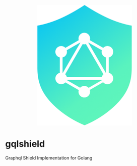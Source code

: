 <p align="center"><img src="media/shield.png" width="300"/></p>

# gqlshield
Graphql Shield Implementation for Golang
